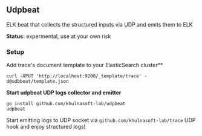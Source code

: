 ## Udpbeat

ELK beat that collects the structured inputs via UDP and emits them to ELK

**Status:** expermental, use at your own risk

### Setup

Add trace's document template to your ElasticSearch cluster**

```shell
curl -XPUT 'http://localhost:9200/_template/trace' -d@udbbeat/template.json
```

**Start udpbeat UDP logs collector and emitter**

```shell
go install github.com/khulnasoft-lab/udpbeat
udpbeat
```

Start emitting logs to UDP socket via `github.com/khulnasoft-lab/trace` UDP hook and enjoy structured logs!
